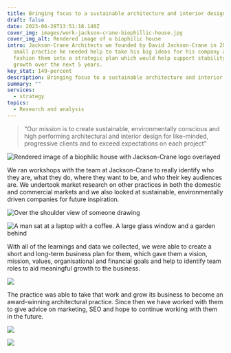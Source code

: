 ```yaml
---
title: Bringing focus to a sustainable architecture and interior design practice
draft: false
date: 2023-06-28T13:51:18.140Z
cover_img: images/work-jackson-crane-biophillic-house.jpg
cover_img_alt: Rendered image of a biophilic house
intro: Jackson-Crane Architects we founded by David Jackson-Crane in 2017, as a
  small practice he needed help to take his big ideas for his company and
  fashion them into a strategic plan which would help support stability and then
  growth over the next 5 years.
key_stat: 149-percent
description: Bringing focus to a sustainable architecture and interior design practice.
summary: ""
services:
  - strategy
topics:
  - Research and analysis
---
```

> “Our mission is to create sustainable, environmentally conscious and high performing architectural and interior design for like-minded, progressive clients and to exceed expectations on each project”

![Rendered image of a biophilic house with Jackson-Crane logo overlayed](../images/work-jackson-crane-header.jpg)

We ran workshops with the team at Jackson-Crane to really identify who they are, what they do, where they want to be, and who their key audiences are. We undertook market research on other practices in both the domestic and commercial markets and we also looked at sustainable, environmentally driven companies for future inspiration.

![Over the shoulder view of someone drawing](../images/work-jackson-crane-drawing.jpg)

![A man sat at a laptop with a coffee. A large glass window and a garden behind](../images/work-jackson-crane-dave-2.jpg)

With all of the learnings and data we collected, we were able to create a short and long-term business plan for them, which gave them a vision, mission, values, organisational and financial goals and help to identify team roles to aid meaningful growth to the business.

![](../images/work-jackson-crane-laptop-mission.jpg)

The practice was able to take that work and grow its business to become an award-winning architectural practice. Since then we have worked with them to give advice on marketing, SEO and hope to continue working with them in the future.

![](../images/work-jackson-crane-strategy-laptop.jpg)

![](../images/work-jackson-crane-values.jpg)